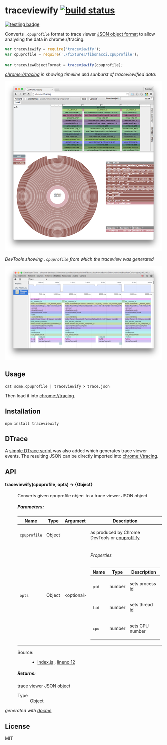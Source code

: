 # traceviewify [![build status](https://secure.travis-ci.org/thlorenz/traceviewify.png)](http://travis-ci.org/thlorenz/traceviewify)

[![testling badge](https://ci.testling.com/thlorenz/traceviewify.png)](https://ci.testling.com/thlorenz/traceviewify)

Converts `.cpuprofile` format to trace viewer [JSON object
format](https://docs.google.com/document/d/1CvAClvFfyA5R-PhYUmn5OOQtYMH4h6I0nSsKchNAySU/edit#heading=h.q8di1j2nawlp) to allow analysing the data in chrome://tracing.

```js
var traceviewify = require('traceviewify');
var cpuprofile = require('./fixtures/fibonacci.cpuprofile');

var traceviewObjectFormat = traceviewify(cpuprofile); 
```

*[chrome://tracing](chrome://tracing) in showing timeline and sunburst of traceviewified data:*

![screenshot](assets/traceview.png)

*DevTools showing `.cpuprofile` from which the traceview was generated*

![screenshot](assets/cpuprofile.png)

## Usage

```
cat some.cpuprofile | traceviewify > trace.json
```

Then load it into [chrome://tracing](chrome://tracing).

## Installation

    npm install traceviewify

## DTrace

A [simple DTrace script](https://github.com/thlorenz/traceviewify/blob/master/tools/trace_entry_return.d) was also added
which generates trace viewer events. The resulting JSON can be directly imported into
[chrome://tracing](chrome://tracing).

## API


<!-- START docme generated API please keep comment here to allow auto update -->
<!-- DON'T EDIT THIS SECTION, INSTEAD RE-RUN docme TO UPDATE -->

<div>
<div class="jsdoc-githubify">
<section>
<article>
<div class="container-overview">
<dl class="details">
</dl>
</div>
<dl>
<dt>
<h4 class="name" id="traceviewify"><span class="type-signature"></span>traceviewify<span class="signature">(cpuprofile, <span class="optional">opts</span>)</span><span class="type-signature"> &rarr; {Object}</span></h4>
</dt>
<dd>
<div class="description">
<p>Converts given cpuprofile object to a trace viewer JSON object.</p>
</div>
<h5>Parameters:</h5>
<table class="params">
<thead>
<tr>
<th>Name</th>
<th>Type</th>
<th>Argument</th>
<th class="last">Description</th>
</tr>
</thead>
<tbody>
<tr>
<td class="name"><code>cpuprofile</code></td>
<td class="type">
<span class="param-type">Object</span>
</td>
<td class="attributes">
</td>
<td class="description last"><p>as produced by Chrome DevTools or <a href="https://github.com/thlorenz/cpuprofilify">cpuprofilify</a></p></td>
</tr>
<tr>
<td class="name"><code>opts</code></td>
<td class="type">
<span class="param-type">Object</span>
</td>
<td class="attributes">
&lt;optional><br>
</td>
<td class="description last">
<h6>Properties</h6>
<table class="params">
<thead>
<tr>
<th>Name</th>
<th>Type</th>
<th class="last">Description</th>
</tr>
</thead>
<tbody>
<tr>
<td class="name"><code>pid</code></td>
<td class="type">
<span class="param-type">number</span>
</td>
<td class="description last"><p>sets process id</p></td>
</tr>
<tr>
<td class="name"><code>tid</code></td>
<td class="type">
<span class="param-type">number</span>
</td>
<td class="description last"><p>sets thread id</p></td>
</tr>
<tr>
<td class="name"><code>cpu</code></td>
<td class="type">
<span class="param-type">number</span>
</td>
<td class="description last"><p>sets CPU number</p></td>
</tr>
</tbody>
</table>
</td>
</tr>
</tbody>
</table>
<dl class="details">
<dt class="tag-source">Source:</dt>
<dd class="tag-source"><ul class="dummy">
<li>
<a href="https://github.com/thlorenz/traceviewify/blob/master/index.js">index.js</a>
<span>, </span>
<a href="https://github.com/thlorenz/traceviewify/blob/master/index.js#L12">lineno 12</a>
</li>
</ul></dd>
</dl>
<h5>Returns:</h5>
<div class="param-desc">
<p>trace viewer JSON object</p>
</div>
<dl>
<dt>
Type
</dt>
<dd>
<span class="param-type">Object</span>
</dd>
</dl>
</dd>
</dl>
</article>
</section>
</div>

*generated with [docme](https://github.com/thlorenz/docme)*
</div>
<!-- END docme generated API please keep comment here to allow auto update -->

## License

MIT
